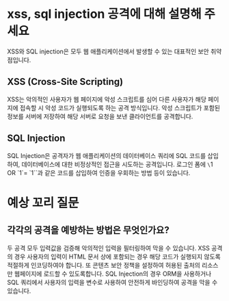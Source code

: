 # xss, sql injection 공격에 대해 설명해 주세요

XSS와 SQL injection은 모두 웹 애플리케이션에서 발생할 수 있는 대표적인 보안 취약점입니다.

## XSS (Cross-Site Scripting)

XSS는 악의적인 사용자가 웹 페이지에 악성 스크립트를 심어 다른 사용자가 해당 페이지에 접속할 시 악성 코드가 실행되도록 하는 공격 방식입니다.
악성 스크립트가 포함된 정보를 서버에 저장하여 해당 서버로 요청을 보낸 클라이언트를 공격합니다.

## SQL Injection

SQL Injection은 공격자가 웹 애플리케이션의 데이터베이스 쿼리에 SQL 코드를 삽입하여, 데이터베이스에 대한 비정상적인 접근을 시도하는 공격입니다.
로그인 폼에 `\`1 OR \`1\`= \`1\``과 같은 코드를 삽입하여 인증을 우회하는 방법 등이 있습니다.

# 예상 꼬리 질문

## 각각의 공격을 예방하는 방법은 무엇인가요?

두 공격 모두 입력값을 검증해 악의적인 입력을 필터링하여 막을 수 있습니다.
XSS 공격의 경우 사용자의 입력이 HTML 문서 상에 포함되는 경우 해당 코드가 실행되지 않도록 적절하게 인코딩하여야 합니다.
또 콘텐츠 보안 정책을 설정하여 허용된 출처의 리소스만 웹페이지에 로드할 수 있도록합니다.
SQL Injection의 경우 ORM을 사용하거나 SQL 쿼리에서 사용자의 입력을 변수로 사용하여 안전하게 바인딩하여 공격을 막을 수 있습니다.
